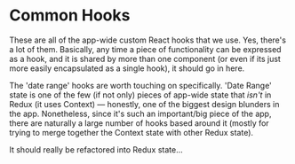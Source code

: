 # Common Hooks

These are all of the app-wide custom React hooks that we use. Yes, there's a lot of them. Basically, any time a piece of functionality can be expressed as a hook, and it is shared by more than one component (or even if its just more easily encapsulated as a single hook), it should go in here.

The 'date range' hooks are worth touching on specifically. 'Date Range' state is one of the few (if not only) pieces of app-wide state that _isn't_ in Redux (it uses Context) — honestly, one of the biggest design blunders in the app. Nonetheless, since it's such an important/big piece of the app, there are naturally a large number of hooks based around it (mostly for trying to merge together the Context state with other Redux state).

It should really be refactored into Redux state...
